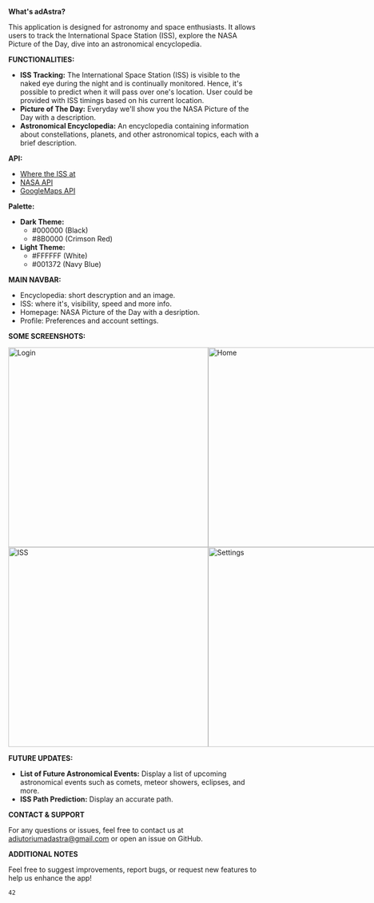 **What's adAstra?**

This application is designed for astronomy and space enthusiasts. It allows users to track the International Space Station (ISS), explore the NASA Picture of the Day, dive into an astronomical encyclopedia.

**FUNCTIONALITIES:**
- **ISS Tracking:** The International Space Station (ISS) is visible to the naked eye during the night and is continually monitored. Hence, it's possible to predict when it will pass over one's location. User could be provided with ISS timings based on his current location.
- **Picture of The Day:** Everyday we'll show you the NASA Picture of the Day with a description.
- **Astronomical Encyclopedia:** An encyclopedia containing information about constellations, planets, and other astronomical topics, each with a brief description.

**API:**
- [Where the ISS at](https://wheretheiss.at/w/developer)
- [NASA API](https://api.nasa.gov)
- [GoogleMaps API](https://developers.google.com/maps?hl=it)

**Palette:**
  - **Dark Theme:**
    - #000000 (Black)
    - #8B0000 (Crimson Red)
  - **Light Theme:**
    - #FFFFFF (White)
    - #001372 (Navy Blue)

**MAIN NAVBAR:**
- Encyclopedia: short descryption and an image.
- ISS: where it's, visibility, speed and more info.
- Homepage: NASA Picture of the Day with a desription.
- Profile: Preferences and account settings.


**SOME SCREENSHOTS:**
<div style="display: flex; justify-content: space-between;">
    <img src="https://github.com/user-attachments/assets/70ccef30-0aa7-4f32-b67e-a4d0972569c8" alt="Login" width="400">
    <img src="https://github.com/user-attachments/assets/dac33196-a871-4ba9-9333-03ad01dd184a" alt="Home" width="400">
</div>
<div style="display: flex; justify-content: space-between;">
    <img src="https://github.com/user-attachments/assets/12ba5898-d948-4c8a-9dfc-36c7a2904550" alt="ISS" width="400">
    <img src="https://github.com/user-attachments/assets/960c3c65-eda2-4de9-8662-e8501f14994b" alt="Settings" width="400">
</div>

**FUTURE UPDATES:**
- **List of Future Astronomical Events:** Display a list of upcoming astronomical events such as comets, meteor showers, eclipses, and more.
- **ISS Path Prediction:** Display an accurate path.


**CONTACT & SUPPORT**

For any questions or issues, feel free to contact us at adiutoriumadastra@gmail.com or open an issue on GitHub.


**ADDITIONAL NOTES**

Feel free to suggest improvements, report bugs, or request new features to help us enhance the app!

`42`
